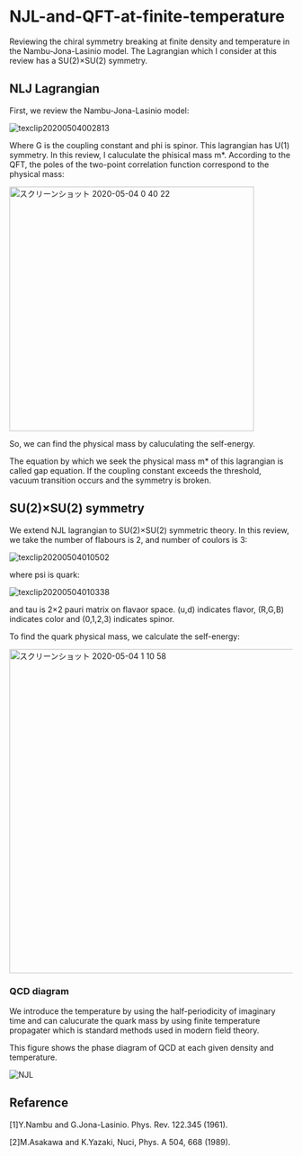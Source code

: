 # NJL-and-QFT-at-finite-temperature
Reviewing the chiral symmetry breaking at finite density and temperature in the Nambu-Jona-Lasinio model. The Lagrangian which I consider at this review has a SU(2)×SU(2) symmetry.

## NLJ Lagrangian
First, we review the Nambu-Jona-Lasinio model:

![texclip20200504002813](https://user-images.githubusercontent.com/54795218/80918115-31519200-8d9e-11ea-895b-24f9d65d269e.png)

Where G is the coupling constant and phi is spinor. This lagrangian has U(1) symmetry. In this review, I caluculate the phisical mass m*. According to the QFT, the poles of the two-point correlation function correspond to the physical mass:

<img width="435" alt="スクリーンショット 2020-05-04 0 40 22" src="https://user-images.githubusercontent.com/54795218/80918475-24ce3900-8da0-11ea-9b91-3a24bc55738a.png">

So, we can find the physical mass by caluculating the self-energy. 

The equation by which we seek the physical mass m* of this lagrangian is called gap equation. If the coupling constant exceeds the threshold, vacuum transition occurs and the symmetry is broken.

## SU(2)×SU(2) symmetry
We extend NJL lagrangian to SU(2)×SU(2) symmetric theory. In this review, we take the number of flabours is 2, and number of coulors is 3:

![texclip20200504010502](https://user-images.githubusercontent.com/54795218/80919154-7af0ab80-8da3-11ea-9115-2605a488529c.png)

where psi is quark:

![texclip20200504010338](https://user-images.githubusercontent.com/54795218/80919091-19c8d800-8da3-11ea-982a-794e7ba30929.png)

and tau is 2×2 pauri matrix on flavaor space. (u,d) indicates flavor, (R,G,B) indicates color and (0,1,2,3) indicates spinor.

To find the quark physical mass, we calculate the self-energy:

<img width="577" alt="スクリーンショット 2020-05-04 1 10 58" src="https://user-images.githubusercontent.com/54795218/80919378-9ad49f00-8da4-11ea-9fe0-6f6fbcdf0854.png">

### QCD diagram
We introduce the temperature by using the half-periodicity of imaginary time and can calucurate the quark mass by using finite temperature propagater which is standard methods used in modern field theory.

This figure shows the phase diagram of QCD at each given density and temperature.

![NJL](https://user-images.githubusercontent.com/54795218/80917760-167e1e00-8d9c-11ea-94c3-155ea3b19e56.png)

## Refarence
[1]Y.Nambu and G.Jona-Lasinio. Phys. Rev. 122.345 (1961).

[2]M.Asakawa and K.Yazaki, Nuci, Phys. A 504, 668 (1989).
